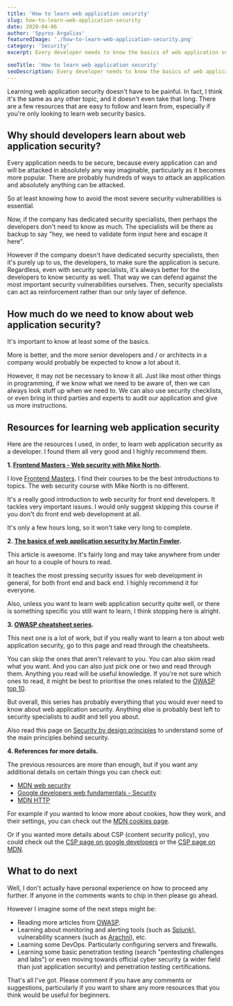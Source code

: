```yaml
---
title: 'How to learn web application security'
slug: how-to-learn-web-application-security
date: 2020-04-06
author: 'Spyros Argalias'
featuredImage: './how-to-learn-web-application-security.png'
category: 'Security'
excerpt: Every developer needs to know the basics of web application security. Here's the best way and best resources to learn.

seoTitle: 'How to learn web application security'
seoDescription: Every developer needs to know the basics of web application security. Here's the best way and best resources to learn.
---
```


Learning web application security doesn't have to be painful. In fact, I think it's the same as any other topic, and it doesn't even take that long. There are a few resources that are easy to follow and learn from, especially if you're only looking to learn web security basics.

## Why should developers learn about web application security?

Every application needs to be secure, because every application can and will be attacked in absolutely any way imaginable, particularly as it becomes more popular. There are probably hundreds of ways to attack an application and absolutely anything can be attacked.

So at least knowing how to avoid the most severe security vulnerabilities is essential.

Now, if the company has dedicated security specialists, then perhaps the developers don't need to know as much. The specialists will be there as backup to say "hey, we need to validate form input here and escape it here".

However if the company doesn't have dedicated security specialists, then it's purely up to us, the developers, to make sure the application is secure. Regardless, even with security specialists, it's always better for the developers to know security as well. That way we can defend against the most important security vulnerabilities ourselves. Then, security specialists can act as reinforcement rather than our only layer of defence.

## How much do we need to know about web application security?

It's important to know at least some of the basics.

More is better, and the more senior developers and / or architects in a company would probably be expected to know a lot about it.

However, it may not be necessary to know it all. Just like most other things in programming, if we know what we need to be aware of, then we can always look stuff up when we need to. We can also use security checklists, or even bring in third parties and experts to audit our application and give us more instructions.

## Resources for learning web application security

Here are the resources I used, in order, to learn web application security as a developer. I found them all very good and I highly recommend them.

**1. [Frontend Masters - Web security with Mike North](https://frontendmasters.com/courses/web-security/).**

I love [Frontend Masters](https://frontendmasters.com/). I find their courses to be the best introductions to topics. The web security course with Mike North is no different.

It's a really good introduction to web security for front end developers. It tackles very important issues. I would only suggest skipping this course if you don't do front end web development at all.

It's only a few hours long, so it won't take very long to complete.

**2. [The basics of web application security by Martin Fowler](https://martinfowler.com/articles/web-security-basics.html).**

This article is awesome. It's fairly long and may take anywhere from under an hour to a couple of hours to read.

It teaches the most pressing security issues for web development in general, for both front end and back end. I highly recommend it for everyone.

Also, unless you want to learn web application security quite well, or there is something specific you still want to learn, I think stopping here is alright.

**3. [OWASP cheatsheet series](https://cheatsheetseries.owasp.org/).**

This next one is a lot of work, but if you really want to learn a ton about web application security, go to this page and read through the cheatsheets.

You can skip the ones that aren't relevant to you. You can also skim read what you want. And you can also just pick one or two and read through them. Anything you read will be useful knowledge. If you're not sure which ones to read, it might be best to prioritise the ones related to the [OWASP top 10](https://owasp.org/www-project-top-ten/).

But overall, this series has probably everything that you would ever need to know about web application security. Anything else is probably best left to security specialists to audit and tell you about.

Also read this page on [Security by design principles](https://wiki.owasp.org/index.php/Security_by_Design_Principles) to understand some of the main principles behind security.

**4. References for more details.**

The previous resources are more than enough, but if you want any additional details on certain things you can check out:
- [MDN web security](https://developer.mozilla.org/en-US/docs/Web/Security)
- [Google developers web fundamentals - Security](https://developers.google.com/web/fundamentals/security)
- [MDN HTTP](https://developer.mozilla.org/en-US/docs/Web/HTTP)

For example if you wanted to know more about cookies, how they work, and their settings, you can check out the [MDN cookies page](https://developer.mozilla.org/en-US/docs/Web/HTTP/Cookies).

Or if you wanted more details about CSP (content security policy), you could check out the [CSP page on google developers](https://developers.google.com/web/fundamentals/security/csp) or the [CSP page on MDN](https://developer.mozilla.org/en-US/docs/Web/HTTP/CSP).


## What to do next

Well, I don't actually have personal experience on how to proceed any further. If anyone in the comments wants to chip in then please go ahead.

However I imagine some of the next steps might be:
- Reading more articles from [OWASP](https://owasp.org/).
- Learning about monitoring and alerting tools (such as [Splunk](https://www.splunk.com/)), vulnerability scanners (such as [Arachni](https://www.arachni-scanner.com/)), etc.
- Learning some DevOps. Particularly configuring servers and firewalls.
- Learning some basic penetration testing (search "pentesting challenges and labs") or even moving towards official cyber security (a wider field than just application security) and penetration testing certifications.

That's all I've got. Please comment if you have any comments or suggestions, particularly if you want to share any more resources that you think would be useful for beginners.
